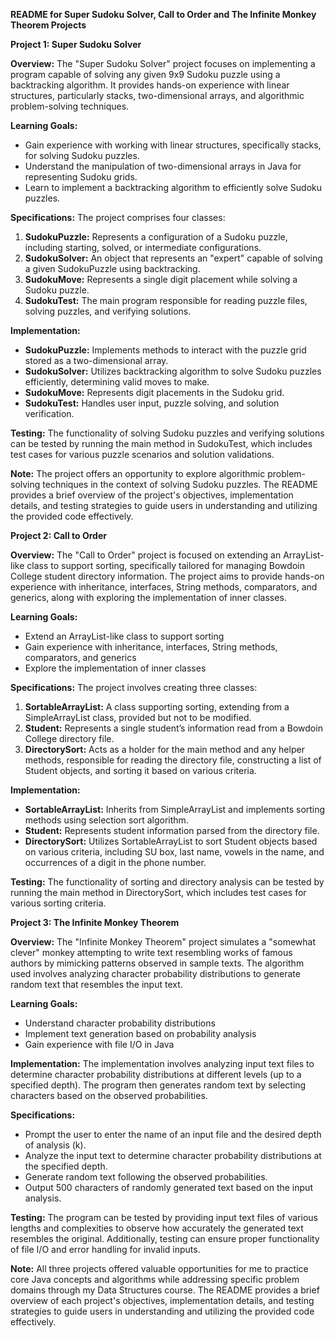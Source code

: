 **README for Super Sudoku Solver, Call to Order and The Infinite Monkey Theorem Projects**

**Project 1: Super Sudoku Solver**

**Overview:**
The "Super Sudoku Solver" project focuses on implementing a program capable of solving any given 9x9 Sudoku puzzle using a backtracking algorithm. It provides hands-on experience with linear structures, particularly stacks, two-dimensional arrays, and algorithmic problem-solving techniques.

**Learning Goals:**
- Gain experience with working with linear structures, specifically stacks, for solving Sudoku puzzles.
- Understand the manipulation of two-dimensional arrays in Java for representing Sudoku grids.
- Learn to implement a backtracking algorithm to efficiently solve Sudoku puzzles.

**Specifications:**
The project comprises four classes:
1. **SudokuPuzzle:** Represents a configuration of a Sudoku puzzle, including starting, solved, or intermediate configurations.
2. **SudokuSolver:** An object that represents an "expert" capable of solving a given SudokuPuzzle using backtracking.
3. **SudokuMove:** Represents a single digit placement while solving a Sudoku puzzle.
4. **SudokuTest:** The main program responsible for reading puzzle files, solving puzzles, and verifying solutions.

**Implementation:**
- **SudokuPuzzle:** Implements methods to interact with the puzzle grid stored as a two-dimensional array.
- **SudokuSolver:** Utilizes backtracking algorithm to solve Sudoku puzzles efficiently, determining valid moves to make.
- **SudokuMove:** Represents digit placements in the Sudoku grid.
- **SudokuTest:** Handles user input, puzzle solving, and solution verification.

**Testing:**
The functionality of solving Sudoku puzzles and verifying solutions can be tested by running the main method in SudokuTest, which includes test cases for various puzzle scenarios and solution validations.

**Note:**
The project offers an opportunity to explore algorithmic problem-solving techniques in the context of solving Sudoku puzzles. The README provides a brief overview of the project's objectives, implementation details, and testing strategies to guide users in understanding and utilizing the provided code effectively.


**Project 2: Call to Order**

**Overview:**
The "Call to Order" project is focused on extending an ArrayList-like class to support sorting, specifically tailored for managing Bowdoin College student directory information. The project aims to provide hands-on experience with inheritance, interfaces, String methods, comparators, and generics, along with exploring the implementation of inner classes.

**Learning Goals:**
- Extend an ArrayList-like class to support sorting
- Gain experience with inheritance, interfaces, String methods, comparators, and generics
- Explore the implementation of inner classes

**Specifications:**
The project involves creating three classes:
1. **SortableArrayList:** A class supporting sorting, extending from a SimpleArrayList class, provided but not to be modified.
2. **Student:** Represents a single student’s information read from a Bowdoin College directory file.
3. **DirectorySort:** Acts as a holder for the main method and any helper methods, responsible for reading the directory file, constructing a list of Student objects, and sorting it based on various criteria.

**Implementation:**
- **SortableArrayList:** Inherits from SimpleArrayList and implements sorting methods using selection sort algorithm.
- **Student:** Represents student information parsed from the directory file.
- **DirectorySort:** Utilizes SortableArrayList to sort Student objects based on various criteria, including SU box, last name, vowels in the name, and occurrences of a digit in the phone number.

**Testing:**
The functionality of sorting and directory analysis can be tested by running the main method in DirectorySort, which includes test cases for various sorting criteria.


**Project 3: The Infinite Monkey Theorem**

**Overview:**
The "Infinite Monkey Theorem" project simulates a "somewhat clever" monkey attempting to write text resembling works of famous authors by mimicking patterns observed in sample texts. The algorithm used involves analyzing character probability distributions to generate random text that resembles the input text.

**Learning Goals:**
- Understand character probability distributions
- Implement text generation based on probability analysis
- Gain experience with file I/O in Java

**Implementation:**
The implementation involves analyzing input text files to determine character probability distributions at different levels (up to a specified depth). The program then generates random text by selecting characters based on the observed probabilities.

**Specifications:**
- Prompt the user to enter the name of an input file and the desired depth of analysis (k).
- Analyze the input text to determine character probability distributions at the specified depth.
- Generate random text following the observed probabilities.
- Output 500 characters of randomly generated text based on the input analysis.

**Testing:**
The program can be tested by providing input text files of various lengths and complexities to observe how accurately the generated text resembles the original. Additionally, testing can ensure proper functionality of file I/O and error handling for invalid inputs.

**Note:**
All three projects offered valuable opportunities for me to practice core Java concepts and algorithms while addressing specific problem domains through my Data Structures course. The README provides a brief overview of each project's objectives, implementation details, and testing strategies to guide users in understanding and utilizing the provided code effectively.
